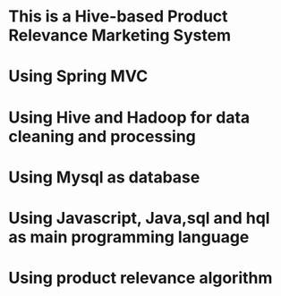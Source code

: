 # This is a Hive-based Product Relevance Marketing System
# Using Spring MVC
# Using Hive and Hadoop for data cleaning and processing
# Using Mysql as database
# Using Javascript, Java,sql and hql as main programming language
# Using product relevance algorithm
